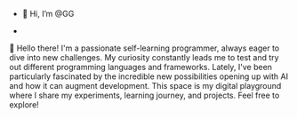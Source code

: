 - 👋 Hi, I’m @GG

- 
👋 Hello there! I'm a passionate self-learning programmer, always eager to dive into new challenges. My curiosity constantly leads me to test and try out different programming languages and frameworks. Lately, I've been particularly fascinated by the incredible new possibilities opening up with AI and how it can augment development.
This space is my digital playground where I share my experiments, learning journey, and projects. Feel free to explore!
